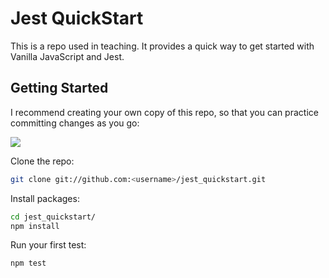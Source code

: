 # Jest QuickStart

This is a repo used in teaching. It provides a quick way to get started with
Vanilla JavaScript and Jest.

## Getting Started

I recommend creating your own copy of this repo, so that you can practice committing changes as you go:

![](https://github.com/dkarter/jest_quickstart/assets/551858/128a6603-7280-43ef-ae35-85eb994fccd5)

Clone the repo:

```bash
git clone git://github.com:<username>/jest_quickstart.git
```

Install packages:

```bash
cd jest_quickstart/
npm install
```

Run your first test:

```bash
npm test
```
